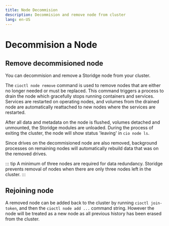 ```yaml
---
title: Node Decommision
description: Decommision and remove node from cluster  
lang: en-US
---
```


# Decommision a Node

## Remove decommisioned node

You can decommision and remove a Storidge node from your cluster.

The `cioctl node remove` command is used to remove nodes that are either no longer needed or must be replaced. This command triggers a process to drain the node which gracefully stops running containers and services. Services are restarted on operating nodes, and volumes from the drained node are automatically reattached to new nodes where the services are restarted.

After all data and metadata on the node is flushed, volumes detached and unmounted, the Storidge modules are unloaded. During the process of exiting the cluster, the node will show status 'leaving' in `cio node ls`.

Since drives on the decommisioned node are also removed, background processes on remaining nodes will automatically rebuild data that was on the removed drives.

::: tip
A minimum of three nodes are required for data redundancy. Storidge prevents removal of nodes when there are only three nodes left in the cluster.
:::

## Rejoining node

A removed node can be added back to the cluster by running `cioctl join-token`, and then the `cioctl node add ...` command string. However the node will be treated as a new node as all previous history has been erased from the cluster.
